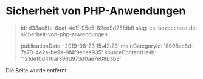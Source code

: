Sicherheit von PHP-Anwendungen
==============================

> id: d33ac8fe-6daf-4e1f-95e5-82ed9d25fdb8
> slug:
> 	cs: bezpecnost
> 	de: sicherheit-von-php-anwendungen
> 
> publicationDate: '2019-08-23 15:42:23'
> mainCategoryId: '8598ac8d-7a70-4e2a-be9a-9f4f9ecee935'
> sourceContentHash: '121def0d416af396d973d0ae7e08b3b3'

Die Seite wurde entfernt.
